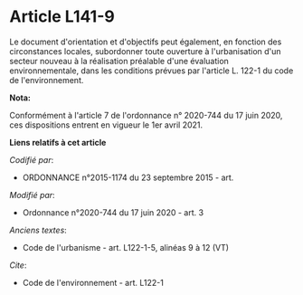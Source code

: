 # Article L141-9

Le document d'orientation et d'objectifs peut également, en fonction des circonstances locales, subordonner toute ouverture à
l'urbanisation d'un secteur nouveau à la réalisation préalable d'une évaluation environnementale, dans les conditions prévues
par l'article L. 122-1 du code de l'environnement.

**Nota:**

Conformément à l'article 7 de l'ordonnance n° 2020-744 du 17 juin 2020, ces dispositions entrent en vigueur le 1er avril
2021.

**Liens relatifs à cet article**

_Codifié par_:

  - ORDONNANCE n°2015-1174 du 23 septembre 2015 - art.

_Modifié par_:

  - Ordonnance n°2020-744 du 17 juin 2020 - art. 3

_Anciens textes_:

  - Code de l'urbanisme - art. L122-1-5, alinéas 9 à 12 (VT)

_Cite_:

  - Code de l'environnement - art. L122-1
